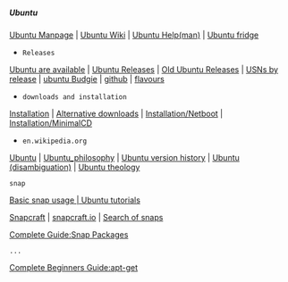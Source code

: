 ##### Ubuntu

[Ubuntu Manpage](http://manpages.ubuntu.com/) | [Ubuntu Wiki](https://wiki.ubuntu.com/) | [Ubuntu Help(man)](https://help.ubuntu.com/community/man) | [Ubuntu fridge](http://fridge.ubuntu.com/)

* `Releases`

[Ubuntu are available](http://releases.ubuntu.com/) | [Ubuntu Releases](https://wiki.ubuntu.com/Releases) | [Old Ubuntu Releases](http://old-releases.ubuntu.com/releases/) | [USNs by release](https://usn.ubuntu.com/releases/) | [ubuntu Budgie](https://ubuntubudgie.org/) | [github](https://github.com/UbuntuBudgie) | [flavours](https://www.ubuntu.com/download/flavours)

* `downloads and installation`

[Installation](https://help.ubuntu.com/community/Installation) | [Alternative downloads](https://www.ubuntu.com/download/alternative-downloads) | 
[Installation/Netboot](https://help.ubuntu.com/community/Installation/Netboot) | [Installation/MinimalCD](https://help.ubuntu.com/community/Installation/MinimalCD)

* `en.wikipedia.org`

[Ubuntu](https://en.wikipedia.org/wiki/Ubuntu) | [Ubuntu_philosophy](https://en.wikipedia.org/wiki/Ubuntu_philosophy) | [Ubuntu version history](https://en.wikipedia.org/wiki/Ubuntu_version_history) | [Ubuntu (disambiguation)](https://en.wikipedia.org/wiki/Ubuntu_(disambiguation)) | [Ubuntu theology](https://en.wikipedia.org/wiki/Ubuntu_theology)

`snap`

[Basic snap usage | Ubuntu tutorials](https://tutorials.ubuntu.com/tutorial/basic-snap-usage#0 "In this tutorial, we are going to cover the very basic on how to use snaps on your distributions, and the main benefits from them.")

[Snapcraft](https://developer.ubuntu.com/snapcraft) | [snapcraft.io](https://snapcraft.io/ 'A universal app store for Linux') | [Search of snaps](https://snapcraft.io/store) 

[Complete Guide:Snap Packages](https://itsfoss.com/use-snap-packages-ubuntu-16-04/ 'Complete Guide for Using Snap Packages In Ubuntu and Other Linux Distributions')

`...`

[Complete Beginners Guide:apt-get](https://itsfoss.com/apt-get-linux-guide/)
